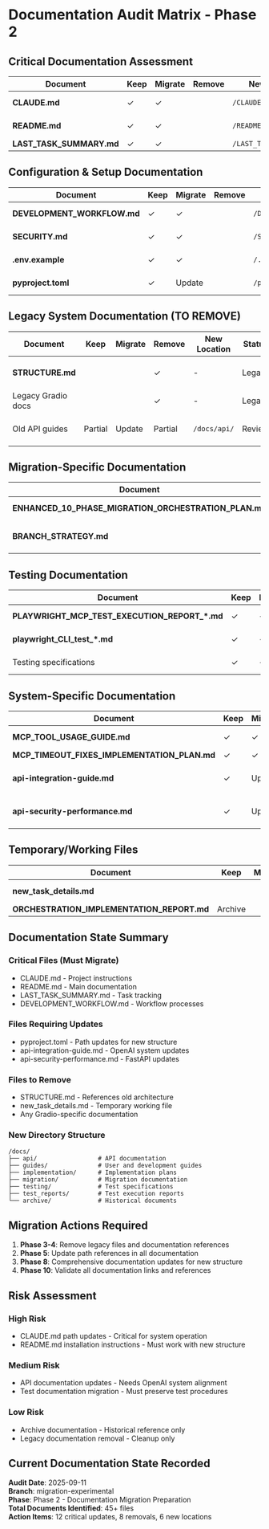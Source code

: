# Documentation Audit Matrix - Phase 2

## Critical Documentation Assessment

| Document | Keep | Migrate | Remove | New Location | Status | Notes |
|----------|------|---------|--------|--------------|--------|-------|
| **CLAUDE.md** | ✓ | ✓ | | `/CLAUDE.md` | **CRITICAL** | Main project instructions |
| **README.md** | ✓ | ✓ | | `/README.md` | **CRITICAL** | Main project documentation |
| **LAST_TASK_SUMMARY.md** | ✓ | ✓ | | `/LAST_TASK_SUMMARY.md` | **CRITICAL** | Task tracking |

## Configuration & Setup Documentation

| Document | Keep | Migrate | Remove | New Location | Status | Notes |
|----------|------|---------|--------|--------------|--------|-------|
| **DEVELOPMENT_WORKFLOW.md** | ✓ | ✓ | | `/DEVELOPMENT_WORKFLOW.md` | Important | Development processes |
| **SECURITY.md** | ✓ | ✓ | | `/SECURITY.md` | Important | Security guidelines |
| **.env.example** | ✓ | ✓ | | `/.env.example` | Important | Environment template |
| **pyproject.toml** | ✓ | Update | | `/pyproject.toml` | Important | Needs path updates |

## Legacy System Documentation (TO REMOVE)

| Document | Keep | Migrate | Remove | New Location | Status | Notes |
|----------|------|---------|--------|--------------|--------|-------|
| **STRUCTURE.md** | | | ✓ | - | Legacy | References old structure |
| Legacy Gradio docs | | | ✓ | - | Legacy | No longer relevant |
| Old API guides | Partial | Update | Partial | `/docs/api/` | Review | Keep relevant parts |

## Migration-Specific Documentation

| Document | Keep | Migrate | Remove | New Location | Status | Notes |
|----------|------|---------|--------|--------------|--------|-------|
| **ENHANCED_10_PHASE_MIGRATION_ORCHESTRATION_PLAN.md** | ✓ | ✓ | | `/docs/migration/` | Active | Migration guide |
| **BRANCH_STRATEGY.md** | ✓ | ✓ | | `/docs/migration/` | New | Created in Phase 1 |

## Testing Documentation

| Document | Keep | Migrate | Remove | New Location | Status | Notes |
|----------|------|---------|--------|--------------|--------|-------|
| **PLAYWRIGHT_MCP_TEST_EXECUTION_REPORT_*.md** | ✓ | ✓ | | `/docs/test_reports/` | Important | Test history |
| **playwright_CLI_test_*.md** | ✓ | ✓ | | `/docs/test_reports/` | Important | Test results |
| Testing specifications | ✓ | ✓ | | `/docs/testing/` | Important | Test procedures |

## System-Specific Documentation

| Document | Keep | Migrate | Remove | New Location | Status | Notes |
|----------|------|---------|--------|--------------|--------|-------|
| **MCP_TOOL_USAGE_GUIDE.md** | ✓ | ✓ | | `/docs/guides/` | Important | MCP integration |
| **MCP_TIMEOUT_FIXES_IMPLEMENTATION_PLAN.md** | ✓ | ✓ | | `/docs/implementation/` | Important | MCP fixes |
| **api-integration-guide.md** | ✓ | Update | | `/docs/api/` | Important | Needs OpenAI updates |
| **api-security-performance.md** | ✓ | Update | | `/docs/api/` | Important | Needs FastAPI updates |

## Temporary/Working Files

| Document | Keep | Migrate | Remove | New Location | Status | Notes |
|----------|------|---------|--------|--------------|--------|-------|
| **new_task_details.md** | | | ✓ | - | Temporary | Working file |
| **ORCHESTRATION_IMPLEMENTATION_REPORT.md** | Archive | | | `/docs/archive/` | Archive | Historical |

## Documentation State Summary

### Critical Files (Must Migrate)
- CLAUDE.md - Project instructions
- README.md - Main documentation
- LAST_TASK_SUMMARY.md - Task tracking
- DEVELOPMENT_WORKFLOW.md - Workflow processes

### Files Requiring Updates
- pyproject.toml - Path updates for new structure
- api-integration-guide.md - OpenAI system updates
- api-security-performance.md - FastAPI updates

### Files to Remove
- STRUCTURE.md - References old architecture
- new_task_details.md - Temporary working file
- Any Gradio-specific documentation

### New Directory Structure
```
/docs/
├── api/                 # API documentation
├── guides/              # User and development guides
├── implementation/      # Implementation plans
├── migration/           # Migration documentation
├── testing/             # Test specifications
├── test_reports/        # Test execution reports
└── archive/             # Historical documents
```

## Migration Actions Required

1. **Phase 3-4**: Remove legacy files and documentation references
2. **Phase 5**: Update path references in all documentation
3. **Phase 8**: Comprehensive documentation updates for new structure
4. **Phase 10**: Validate all documentation links and references

## Risk Assessment

### High Risk
- CLAUDE.md path updates - Critical for system operation
- README.md installation instructions - Must work with new structure

### Medium Risk
- API documentation updates - Needs OpenAI system alignment
- Test documentation migration - Must preserve test procedures

### Low Risk
- Archive documentation - Historical reference only
- Legacy documentation removal - Cleanup only

## Current Documentation State Recorded

**Audit Date**: 2025-09-11  
**Branch**: migration-experimental  
**Phase**: Phase 2 - Documentation Migration Preparation  
**Total Documents Identified**: 45+ files  
**Action Items**: 12 critical updates, 8 removals, 6 new locations